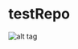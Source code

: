 # testRepo
![alt tag](https://github.com/siddharth-daftari/testRepo/blob/master/architecture_diagram.png)
